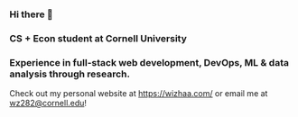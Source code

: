 ### Hi there 👋

### CS + Econ student at Cornell University 

### Experience in full-stack web development, DevOps, ML & data analysis through research. 

Check out my personal website at https://wizhaa.com/ or email me at wz282@cornell.edu!

<!--
**wizhaaa/wizhaaa** is a ✨ _special_ ✨ repository because its `README.md` (this file) appears on your GitHub profile.

Here are some ideas to get you started:

- 🔭 I’m currently working on ...
- 🌱 I’m currently learning ...
- 👯 I’m looking to collaborate on ...
- 🤔 I’m looking for help with ...
- 💬 Ask me about ...
- 📫 How to reach me: ...
- 😄 Pronouns: ...
- ⚡ Fun fact: ...
-->
